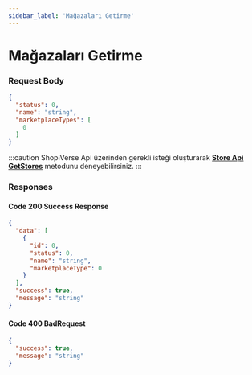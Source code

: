 ```yaml
---
sidebar_label: 'Mağazaları Getirme'
---
```


# Mağazaları Getirme

### Request Body

```json
{
  "status": 0,
  "name": "string",
  "marketplaceTypes": [
    0
  ]
}
```

:::caution
ShopiVerse Api üzerinden gerekli isteği oluşturarak **[Store Api GetStores](https://api.shopiverse.com/swagger/index.html "Store Api GetStores")** metodunu deneyebilirsiniz.
:::

### Responses

#### Code 200 Success Response
```json
{
  "data": [
    {
      "id": 0,
      "status": 0,
      "name": "string",
      "marketplaceType": 0
    }
  ],
  "success": true,
  "message": "string"
}
```

#### Code 400 BadRequest
```json
{
  "success": true,
  "message": "string"
}
```
